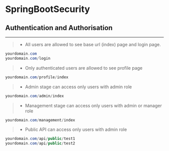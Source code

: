  # SpringBootSecurity
 
 ## Authentication and Authorisation
---
 >*  All users are allowed to see base url (index) page and login page.
 
 ```java 
 yourdomain.com
 yourdomain.com/login
 ```
 >*  Only authenticated users are allowed to see profile page
 ```java
 yourdomain.com/profile/index
 ```
>* Admin stage can access only users with admin role
```java
yourdomain.com/admin/index
```
>* Management stage can access only users with admin or manager role
```java
yourdomain.com/management/index
```
>* Public API can access only users with admin role
```java
yourdomain.com/api/public/test1
yourdomain.com/api/public/test2
```
